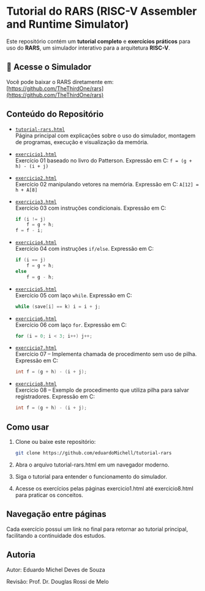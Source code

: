 # Tutorial do RARS (RISC-V Assembler and Runtime Simulator)

Este repositório contém um **tutorial completo** e **exercícios práticos** para uso do **RARS**, um simulador interativo para a arquitetura **RISC-V**.

## 🔗 Acesse o Simulador

Você pode baixar o RARS diretamente em: [https://github.com/TheThirdOne/rars](https://github.com/TheThirdOne/rars)

## Conteúdo do Repositório

- [`tutorial-rars.html`](tutorial-rars.html)  
  Página principal com explicações sobre o uso do simulador, montagem de programas, execução e visualização da memória.

- [`exercicio1.html`](exercicio1.html)  
  Exercício 01 baseado no livro do Patterson. Expressão em C: `f = (g + h) - (i + j)`

- [`exercicio2.html`](exercicio2.html)  
  Exercício 02 manipulando vetores na memória. Expressão em C: `A[12] = h + A[8]`

- [`exercicio3.html`](exercicio3.html)  
  Exercício 03 com instruções condicionais. Expressão em C:

  ```c
  if (i != j)
      f = g + h;
  f = f - i;
  ```

- [`exercicio4.html`](exercicio4.html)  
  Exercício 04 com instruções `if/else`. Expressão em C:

  ```c
  if (i == j)
      f = g + h;
  else
      f = g - h;
  ```

- [`exercicio5.html`](exercicio5.html)  
  Exercício 05 com laço `while`. Expressão em C:

  ```c
  while (save[i] == k) i = i + j;
  ```

- [`exercicio6.html`](exercicio6.html)  
  Exercício 06 com laço `for`. Expressão em C:

  ```c
  for (i = 0; i < 3; i++) j++;
  ```

- [`exercicio7.html`](exercicio7.html)  
  Exercício 07 – Implementa chamada de procedimento sem uso de pilha. Expressão em C:

  ```c
  int f = (g + h) - (i + j);
  ```

- [`exercicio8.html`](exercicio8.html)  
  Exercício 08 – Exemplo de procedimento que utiliza pilha para salvar registradores. Expressão em C:
  ```c
  int f = (g + h) - (i + j);
  ```

## Como usar

1. Clone ou baixe este repositório:
   ```bash
   git clone https://github.com/eduardoMichell/tutorial-rars
   ```
2. Abra o arquivo tutorial-rars.html em um navegador moderno.

3. Siga o tutorial para entender o funcionamento do simulador.

4. Acesse os exercícios pelas páginas exercicio1.html até exercicio8.html para praticar os conceitos.

## Navegação entre páginas

Cada exercício possui um link no final para retornar ao tutorial principal, facilitando a continuidade dos estudos.

## Autoria

Autor: Eduardo Michel Deves de Souza

Revisão: Prof. Dr. Douglas Rossi de Melo
